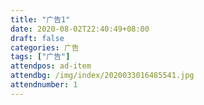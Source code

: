 ```yaml
---
title: "广告1"
date: 2020-08-02T22:40:49+08:00
draft: false
categories: 广告
tags: ["广告"]
attendpos: ad-item
attendbg: /img/index/2020033016485541.jpg
attendnumber: 1
---
```


